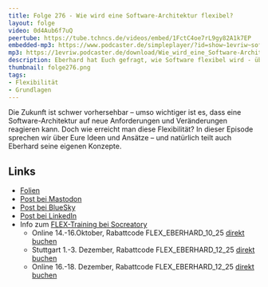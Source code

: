 ```yaml
---
title: Folge 276 - Wie wird eine Software-Architektur flexibel?
layout: folge
video: 0d4Aub6f7uQ
peertube: https://tube.tchncs.de/videos/embed/1FctC4oe7rL9gy82A1k7EP
embedded-mp3: https://www.podcaster.de/simpleplayer/?id=show~1evriw~software-architektur-im-stream~pod-36f1173a4c71b80a948f80171f98&v=1756783779
mp3: https://1evriw.podcaster.de/download/Wie_wird_eine_Software-Architektur_flexibel.mp3
description: Eberhard hat Euch gefragt, wie Software flexibel wird - über die Antworten sprechen wir hier.
thumbnail: folge276.png
tags:
- Flexibilität
- Grundlagen
---
```


Die Zukunft ist schwer vorhersehbar – umso wichtiger ist es, dass eine
Software-Architektur auf neue Anforderungen und Veränderungen
reagieren kann. Doch wie erreicht man diese Flexibilität? In dieser
Episode sprechen wir über Eure Ideen und Ansätze – und natürlich teilt
auch Eberhard seine eigenen Konzepte.

## Links

- [Folien](/sketchnotes/folge276.pdf)
- [Post bei Mastodon](https://mastodon.social/@ewolff/115090064962455079)
- [Post bei BlueSky](https://bsky.app/profile/ewolff.com/post/3lxaca7tdfl2h)
- [Post bei LinkedIn](https://www.linkedin.com/posts/eberhardwolff_mich-interessiert-wie-erreicht-man-eine-activity-7365771197654917120-f1ot/)
- Info zum [FLEX-Training bei Socreatory](https://www.socreatory.com/de/trainings/flex)
  - Online 14.-16.Oktober, Rabattcode FLEX_EBERHARD_10_25 [direkt buchen](https://pretix.eu/socreatory/flex--online/redeem?voucher=FLEX_EBERHARD_10_25&subevent=4298264)
  - Stuttgart 1.-3. Dezember, Rabattcode FLEX_EBERHARD_12_25 [direkt buchen](https://pretix.eu/socreatory/flex--praesenz/redeem?voucher=FLEX_EBERHARD_12_25&subevent=4290059)
  - Online 16.-18. Dezember, Rabattcode FLEX_EBERHARD_12_25 [direkt buchen](https://pretix.eu/socreatory/flex--online/redeem?voucher=FLEX_EBERHARD_12_25&subevent=4298283)
